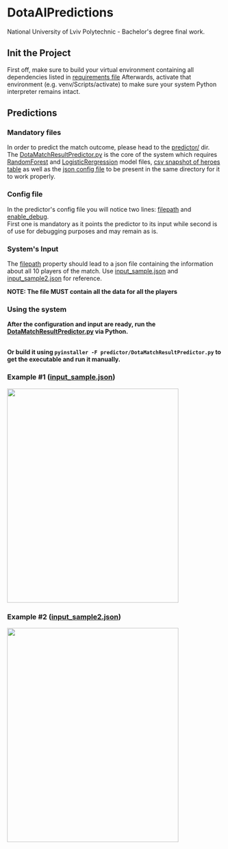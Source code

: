 # DotaAIPredictions
National University of Lviv Polytechnic - Bachelor's degree final work.

## Init the Project
First off, make sure to build your virtual environment containing all dependencies listed in [requirements file](https://github.com/Avariq/DotaAIPredictions/blob/0f2237fa1a7b28ce98e1f7e1e3885a6b16b52080/requirements.txt)
Afterwards, activate that environment (e.g. venv/Scripts/activate) to make sure your system Python interpreter remains intact.


## Predictions
### Mandatory files
In order to predict the match outcome, please head to the [predictor/](https://github.com/Avariq/DotaAIPredictions/tree/0f2237fa1a7b28ce98e1f7e1e3885a6b16b52080/predictor) dir.
<br>The [DotaMatchResultPredictor.py](https://github.com/Avariq/DotaAIPredictions/blob/0f2237fa1a7b28ce98e1f7e1e3885a6b16b52080/predictor/DotaMatchResultPredictor.py) is the core of the system which requires [RandomForest](https://github.com/Avariq/DotaAIPredictions/blob/0f2237fa1a7b28ce98e1f7e1e3885a6b16b52080/predictor/random_forest_model.joblib) and [LogisticRergression](https://github.com/Avariq/DotaAIPredictions/blob/0f2237fa1a7b28ce98e1f7e1e3885a6b16b52080/predictor/logistic_regression_model.joblib) model files, [csv snapshot of heroes table](https://github.com/Avariq/DotaAIPredictions/blob/0f2237fa1a7b28ce98e1f7e1e3885a6b16b52080/predictor/heroes_table.csv) as well as the [json config file](https://github.com/Avariq/DotaAIPredictions/blob/0f2237fa1a7b28ce98e1f7e1e3885a6b16b52080/predictor/predictor_config.json) to be present in the same directory for it to work properly.

### Config file
In the predictor's config file you will notice two lines: [filepath](https://github.com/Avariq/DotaAIPredictions/blob/0f2237fa1a7b28ce98e1f7e1e3885a6b16b52080/predictor/predictor_config.json#L2) and [enable_debug](https://github.com/Avariq/DotaAIPredictions/blob/0f2237fa1a7b28ce98e1f7e1e3885a6b16b52080/predictor/predictor_config.json#L3).
<br>First one is mandatory as it points the predictor to its input while second is of use for debugging purposes and may remain as is.

### System's Input
The [filepath](https://github.com/Avariq/DotaAIPredictions/blob/0f2237fa1a7b28ce98e1f7e1e3885a6b16b52080/predictor/predictor_config.json#L2) property should lead to a json file containing the information about all 10 players of the match. Use [input_sample.json](https://github.com/Avariq/DotaAIPredictions/blob/0f2237fa1a7b28ce98e1f7e1e3885a6b16b52080/predictor/input_sample.json) and [input_sample2.json](https://github.com/Avariq/DotaAIPredictions/blob/0f2237fa1a7b28ce98e1f7e1e3885a6b16b52080/predictor/input_sample2.json) for reference.

<b>NOTE: The file MUST contain all the data for all the players

### Using the system
After the configuration and input are ready, run the [DotaMatchResultPredictor.py](https://github.com/Avariq/DotaAIPredictions/blob/0f2237fa1a7b28ce98e1f7e1e3885a6b16b52080/predictor/DotaMatchResultPredictor.py) via Python.

<br>Or build it using `pyinstaller -F predictor/DotaMatchResultPredictor.py` to get the executable and run it manually.

### Example #1 ([input_sample.json](https://github.com/Avariq/DotaAIPredictions/blob/0f2237fa1a7b28ce98e1f7e1e3885a6b16b52080/predictor/input_sample.json))
<img src="https://github.com/Avariq/DotaAIPredictions/assets/48154142/29db0d1d-d00b-4863-a2e1-e6ebd7720fbf" width=400 height=500>

### Example #2 ([input_sample2.json](https://github.com/Avariq/DotaAIPredictions/blob/0f2237fa1a7b28ce98e1f7e1e3885a6b16b52080/predictor/input_sample2.json))
<img src="https://github.com/Avariq/DotaAIPredictions/assets/48154142/4ff32a85-10f3-43b5-b2c5-5eef7e894c77" width=400 height=500>
